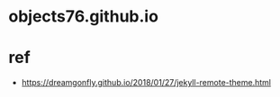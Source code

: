 # objects76.github.io

# ref
 - https://dreamgonfly.github.io/2018/01/27/jekyll-remote-theme.html
 
